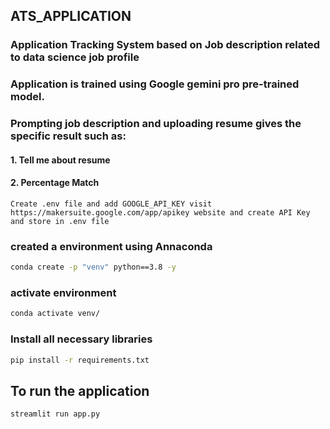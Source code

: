 ## ATS_APPLICATION
### Application Tracking System based on Job description related to data science job profile
### Application is trained using Google gemini pro pre-trained model.
### Prompting job description and uploading resume gives the specific result such as:
#### 1. Tell me about resume
#### 2. Percentage Match

``
Create .env file and add GOOGLE_API_KEY
visit https://makersuite.google.com/app/apikey website and create API Key and store in .env file
``
### created a environment using Annaconda
```Bash
conda create -p "venv" python==3.8 -y
```
### activate environment
```Bash
conda activate venv/
```
### Install all necessary libraries
```Bash
pip install -r requirements.txt
```
## To run the application
```bash
streamlit run app.py
```
